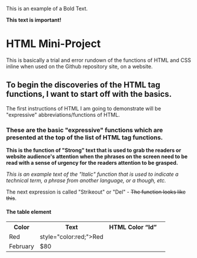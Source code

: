 <!DOCTYPE html>
<html lang=en>
<head>
<link rel="stylesheet" href="mystyle.css">
</head>
<body>
<p><bold>This is an example of a Bold Text.</bold></p>
<p><strong>This text is important!</strong></p>


<h1>HTML Mini-Project</h1>
<p>This is basically a trial and error rundown of the functions of HTML and CSS inline when used on the Github repository site, on a website.</p>

<h2>To begin the discoveries of the HTML tag functions, I want to start off with the basics.</h2>
<p>The first instructions of HTML I am going to demonstrate will be "expressive" abbreviations/functions of HTML.</p>

<h3>These are the basic "expressive" functions which are presented at the top of the list of HTML tag functions.</h3>

<p><strong>This is the function of "Strong" text that is used to grab the readers or website audience's attention when the phrases on the screen need to be read with a sense of urgency for the readers attention to be grasped.</strong></p>

<p><i>This is an example text of the "Italic" function that is used to indicate a technical term, a phrase from another language, or a though, etc.</i></p>

<p>The next expression is called "Strikeout" or "Del" - <del>The function looks like this</del>.</p>

<h4>The table element</h4>

<table>
  <tr>
    <th>Color</th>
    <th>Text</th>
    <th>HTML Color <q>Id</q><th>
  </tr>
  <tr>
    <td>Red</td>
    <td>style="color:red;">Red</td>
  </tr>
  <tr>
    <td>February</td>
    <td>$80</td>
  </tr>
</table>
